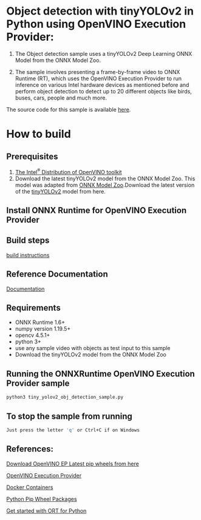# Object detection with tinyYOLOv2 in Python using OpenVINO Execution Provider:

1. The Object detection sample uses a tinyYOLOv2 Deep Learning ONNX Model from the ONNX Model Zoo.

2. The sample involves presenting a frame-by-frame video to ONNX Runtime (RT), which uses the OpenVINO Execution Provider to run inference on various Intel hardware devices as mentioned before and perform object detection to detect up to 20 different objects like birds, buses, cars, people and much more.

The source code for this sample is available [here](https://github.com/microsoft/onnxruntime-inference-examples/tree/main/python/OpenVINO_EP/tiny_yolo_v2_object_detection).

# How to build

## Prerequisites
1. [The Intel<sup>®</sup> Distribution of OpenVINO toolkit](https://docs.openvinotoolkit.org/latest/index.html)
2. Download the latest tinyYOLOv2 model from the ONNX Model Zoo.
   This model was adapted from [ONNX Model Zoo](https://github.com/onnx/models).Download the latest version of the [tinyYOLOv2](https://github.com/onnx/models/tree/master/vision/object_detection_segmentation/tiny-yolov2) model from here.

## Install ONNX Runtime for OpenVINO Execution Provider

## Build steps
[build instructions](https://onnxruntime.ai/docs/build/eps.html#openvino)

## Reference Documentation
[Documentation](https://onnxruntime.ai/docs/execution-providers/OpenVINO-ExecutionProvider.html)

## Requirements
* ONNX Runtime 1.6+
* numpy version 1.19.5+
* opencv 4.5.1+
* python 3+
* use any sample video with objects as test input to this sample
* Download the tinyYOLOv2 model from the ONNX Model Zoo

## Running the ONNXRuntime OpenVINO Execution Provider sample
```bash
python3 tiny_yolov2_obj_detection_sample.py
```

## To stop the sample from running
```bash
Just press the letter 'q' or Ctrl+C if on Windows
```

## References:

[Download OpenVINO EP Latest pip wheels from here](https://github.com/intel/onnxruntime/releases/)

[OpenVINO Execution Provider](https://www.intel.com/content/www/us/en/artificial-intelligence/posts/faster-inferencing-with-one-line-of-code.html)

[Docker Containers](https://www.intel.com/content/www/us/en/artificial-intelligence/posts/openvino-execution-provider-docker-container.html)

[Python Pip Wheel Packages](https://www.intel.com/content/www/us/en/artificial-intelligence/posts/openvino-execution-provider-for-onnx-runtime.html)

[Get started with ORT for Python](https://onnxruntime.ai/docs/get-started/with-python.html)

